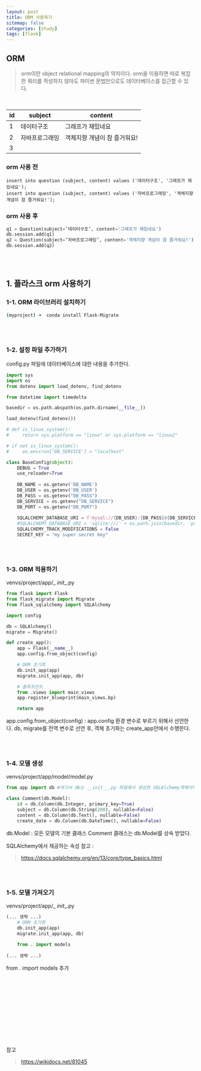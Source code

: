 ```yaml
---
layout: post
title: ORM 사용하기 
sitemap: false
categories: [study]
tags: [flask]
---
```


## ORM

> orm이란 object relational mapping의 약자이다.
> orm을 이용하면 따로 복잡한 쿼리를 작성하지 않아도 파이썬 문법만으로도 데이터베이스를 접근할 수 있다. 

<br>

| id | subject        | content                      | 
|----|----------------|------------------------------|
| 1  | 데이터구조     | 그래프가 재밌네요            | 
| 2  | 자바프로그래밍 | 객체지향 개념이 참 즐거워요! |   
| 3  |         |     | 

### orm 사용 전 
~~~
insert into question (subject, content) values ('데이터구조', '그래프가 재밌네요');
insert into question (subject, content) values ('자바프로그래밍', '객체지향 개념이 참 즐거워요!');
~~~



### orm 사용 후 
~~~py
q1 = Question(subject=’데이터구조’, content='그래프가 재밌네요')
db.session.add(q1)
q2 = Question(subject=’자바프로그래밍’, content='객체지향 개념이 참 즐거워요!')
db.session.add(q2)
~~~

<br>
<br>


## 1. 플라스크 orm 사용하기 


### 1-1. ORM 라이브러리 설치하기 

~~~bash
(myproject) ➜  conda install Flask-Migrate
~~~

<br>
<br>

### 1-2. 설정 파일 추가하기

config.py 파일에 데이터베이스에 대한 내용을 추가한다. 

~~~python
import sys
import os
from dotenv import load_dotenv, find_dotenv

from datetime import timedelta

basedir = os.path.abspath(os.path.dirname(__file__))

load_dotenv(find_dotenv())

# def is_linux_system():
#     return sys.platform == "linux" or sys.platform == "linux2"

# if not is_linux_system():
#     os.environ['DB_SERVICE'] = "localhost"

class BaseConfig(object):
    DEBUG = True
    use_reloader=True
    
    DB_NAME = os.getenv('DB_NAME')
    DB_USER = os.getenv('DB_USER')
    DB_PASS = os.getenv("DB_PASS")
    DB_SERVICE = os.getenv("DB_SERVICE")
    DB_PORT = os.getenv("DB_PORT")
    
    SQLALCHEMY_DATABASE_URI = f'mysql://{DB_USER}:{DB_PASS}@{DB_SERVICE}:{DB_PORT}/{DB_NAME}'
    #SQLALCHEMY_DATABASE_URI = 'sqlite:///' + os.path.join(basedir, 'pricepred.db')
    SQLALCHEMY_TRACK_MODIFICATIONS = False
    SECRET_KEY = "my super secret key"
~~~

<br>
<br>

### 1-3. ORM 적용하기

venvs/project/app/_ _init__.py

~~~python
from flask import Flask
from flask_migrate import Migrate
from flask_sqlalchemy import SQLAlchemy

import config

db = SQLAlchemy()
migrate = Migrate()

def create_app():
    app = Flask(__name__)
    app.config.from_object(config)

    # ORM 초기화
    db.init_app(app)	
    migrate.init_app(app, db)

    # 블루프린트
    from .views import main_views
    app.register_blueprint(main_views.bp)

    return app

~~~

app.config.from_object(config) : app.config 환경 변수로 부르기 위해서 선언한다. 
db, migrate를 전역 변수로 선언 후, 객체 초기화는 create_app안에서 수행한다. 

<br>
<br>

### 1-4. 모델 생성

venvs/project/app/model/model.py

~~~python
from app import db #여기서 db는 __init__.py 파일에서 생성한 SQLAlchemy객체이다. 

class Comment(db.Model):
    id = db.Column(db.Integer, primary_key=True)
    subject = db.Column(db.String(200), nullable=False)
    content = db.Column(db.Text(), nullable=False)
    create_date = db.Column(db.DateTime(), nullable=False)
~~~

db.Model : 모든 모델의 기본 클래스
Comment 클래스는 db.Model를 상속 받았다. 


SQLAlchemy에서 제공하는 속성 참고 :
> https://docs.sqlalchemy.org/en/13/core/type_basics.html

<br>
<br>

### 1-5. 모델 가져오기

venvs/project/app/_ _init__.py

~~~python
(... 생략 ...)
    # ORM 초기화
    db.init_app(app)
    migrate.init_app(app, db)
  
    from . import models
 
(... 생략 ...)
~~~

from . import models 추가 

<br>
<br><br>
<br><br>
<br><br>
<br><br>
<br>

참고 
> https://wikidocs.net/81045



